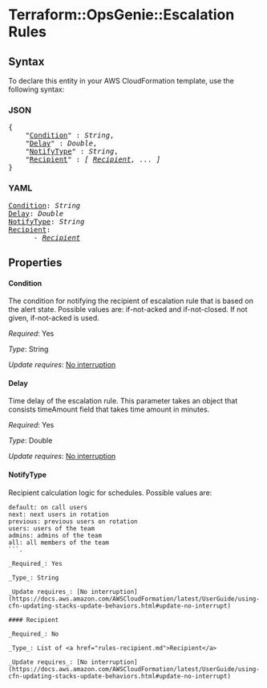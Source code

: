 # Terraform::OpsGenie::Escalation Rules

## Syntax

To declare this entity in your AWS CloudFormation template, use the following syntax:

### JSON

<pre>
{
    "<a href="#condition" title="Condition">Condition</a>" : <i>String</i>,
    "<a href="#delay" title="Delay">Delay</a>" : <i>Double</i>,
    "<a href="#notifytype" title="NotifyType">NotifyType</a>" : <i>String</i>,
    "<a href="#recipient" title="Recipient">Recipient</a>" : <i>[ <a href="rules-recipient.md">Recipient</a>, ... ]</i>
}
</pre>

### YAML

<pre>
<a href="#condition" title="Condition">Condition</a>: <i>String</i>
<a href="#delay" title="Delay">Delay</a>: <i>Double</i>
<a href="#notifytype" title="NotifyType">NotifyType</a>: <i>String</i>
<a href="#recipient" title="Recipient">Recipient</a>: <i>
      - <a href="rules-recipient.md">Recipient</a></i>
</pre>

## Properties

#### Condition

The condition for notifying the recipient of escalation rule that is based on the alert state. Possible values are: if-not-acked and if-not-closed. If not given, if-not-acked is used.

_Required_: Yes

_Type_: String

_Update requires_: [No interruption](https://docs.aws.amazon.com/AWSCloudFormation/latest/UserGuide/using-cfn-updating-stacks-update-behaviors.html#update-no-interrupt)

#### Delay

Time delay of the escalation rule. This parameter takes an object that consists timeAmount field that takes time amount in minutes.

_Required_: Yes

_Type_: Double

_Update requires_: [No interruption](https://docs.aws.amazon.com/AWSCloudFormation/latest/UserGuide/using-cfn-updating-stacks-update-behaviors.html#update-no-interrupt)

#### NotifyType

Recipient calculation logic for schedules. Possible values are:
```
default: on call users
next: next users in rotation
previous: previous users on rotation
users: users of the team
admins: admins of the team
all: all members of the team
```.

_Required_: Yes

_Type_: String

_Update requires_: [No interruption](https://docs.aws.amazon.com/AWSCloudFormation/latest/UserGuide/using-cfn-updating-stacks-update-behaviors.html#update-no-interrupt)

#### Recipient

_Required_: No

_Type_: List of <a href="rules-recipient.md">Recipient</a>

_Update requires_: [No interruption](https://docs.aws.amazon.com/AWSCloudFormation/latest/UserGuide/using-cfn-updating-stacks-update-behaviors.html#update-no-interrupt)

